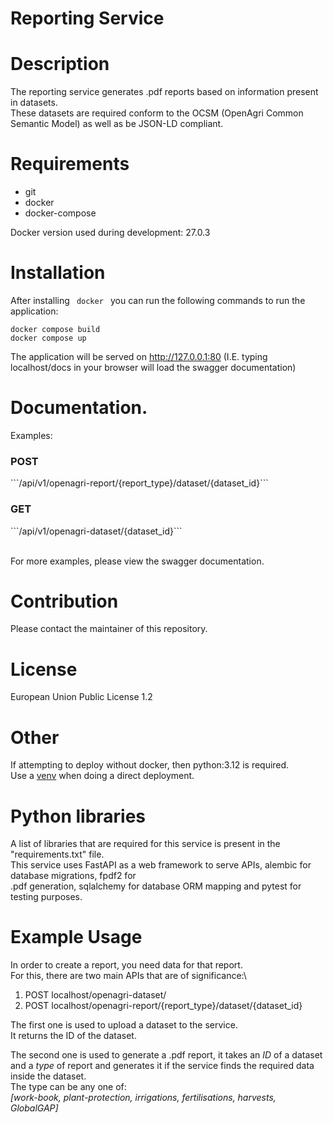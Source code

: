 # Reporting Service

# Description

The reporting service generates .pdf reports based on information present in datasets.\
These datasets are required conform to the OCSM (OpenAgri Common Semantic Model) as well as be JSON-LD compliant.

# Requirements
<ul>
    <li>git</li>
    <li>docker</li>
    <li>docker-compose</li>
</ul>

Docker version used during development: 27.0.3

# Installation
After installing <code> docker </code> you can run the following commands to run the application:
```
docker compose build
docker compose up
```

The application will be served on http://127.0.0.1:80 (I.E. typing localhost/docs in your browser will load the swagger documentation)

# Documentation.
Examples:
<h3>POST</h1>
```/api/v1/openagri-report/{report_type}/dataset/{dataset_id}```
<h3>GET</h3>
```/api/v1/openagri-dataset/{dataset_id}```

\
For more examples, please view the swagger documentation.

# Contribution
Please contact the maintainer of this repository.

# License
<a html="https://github.com/openagri-eu/reporting-service/blob/main/LICENSE">European Union Public License 1.2</a>

# Other
If attempting to deploy without docker, then python:3.12 is required.\
Use a <a href="https://peps.python.org/pep-0405/">venv</a> when doing a direct deployment.


# Python libraries
A list of libraries that are required for this service is present in the "requirements.txt" file.\
This service uses FastAPI as a web framework to serve APIs, alembic for database migrations, fpdf2 for\
.pdf generation, sqlalchemy for database ORM mapping and pytest for testing purposes.

# Example Usage
In order to create a report, you need data for that report.\
For this, there are two main APIs that are of significance:\
1. POST localhost/openagri-dataset/
2. POST localhost/openagri-report/{report_type}/dataset/{dataset_id}

The first one is used to upload a dataset to the service.\
It returns the ID of the dataset.

The second one is used to generate a .pdf report, it takes an *ID* of a dataset\
and a *type* of report and generates it if the service finds the required data\
inside the dataset.\
The type can be any one of:\
*[work-book, plant-protection, irrigations, fertilisations, harvests, GlobalGAP]*